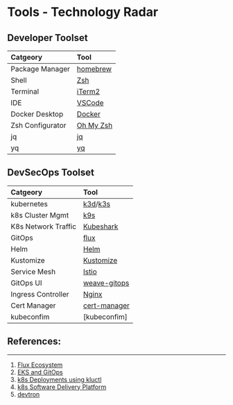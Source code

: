 # Tools - Technology Radar

## Developer Toolset

| Catgeory        | Tool       | 
|:----------------|:-----------|
| Package Manager | [homebrew] | 
| Shell           | [Zsh]      | 
| Terminal        | [iTerm2]   | 
| IDE             | [VSCode]   | 
| Docker Desktop  | [Docker]   |
| Zsh Configurator| [Oh My Zsh]|
| jq              | [jq]       |
| yq              | [yq]       |


## DevSecOps Toolset

|           Catgeory        |       Tool     | 
|:--------------------------|:---------------|
| kubernetes                | [k3d]/[k3s]    | 
| k8s Cluster Mgmt          | [k9s]          |
| K8s Network Traffic       | [Kubeshark]    |
| GitOps                    | [flux]         | 
| Helm                      | [Helm]         |
| Kustomize                 | [Kustomize]    |
| Service Mesh              | [Istio]        | 
| GitOps UI                 | [weave-gitops] |
| Ingress Controller        | [Nginx]        | 
| Cert Manager              | [cert-manager] |
| kubeconfim                | [kubeconfim]   |

[homebrew]: https://brew.sh/
[Zsh]: https://www.zsh.org/
[iTerm2]: https://iterm2.com/
[VSCode]: https://code.visualstudio.com/
[Docker]: https://www.docker.com/products/docker-desktop
[Oh My Zsh]: https://ohmyz.sh/
[jq]: https://stedolan.github.io/jq/
[yq]: https://github.com/mikefarah/yq

[k3d]: https://k3d.io/
[k3s]: https://k3s.io/
[k9s]: https://k9scli.io/
[Kubeshark]: https://kubeshark.com/
[helm]: https://helm.sh/
[kustomize]: https://kustomize.io/
[flux]: https://fluxcd.io/
[Istio]: https://istio.io/
[weave-gitops]: https://docs.gitops.weave.works/docs/gitops-dashboard/index.html
[Nginx]: https://www.nginx.com/       
[cert-manager]: https://cert-manager.io/
[kubeconfirm]: https://github.com/yannh/kubeconform

## References:
---

1. [Flux Ecosystem](https://fluxcd.io/ecosystem/)
1. [EKS and GitOps](https://anywhere.eks.amazonaws.com/docs/tasks/cluster/cluster-flux/)
1. [k8s Deployments using kluctl](https://kluctl.io/)
1. [k8s Software Delivery Platform](https://kubevela.io/)
1. [devtron](https://devtron.ai/)